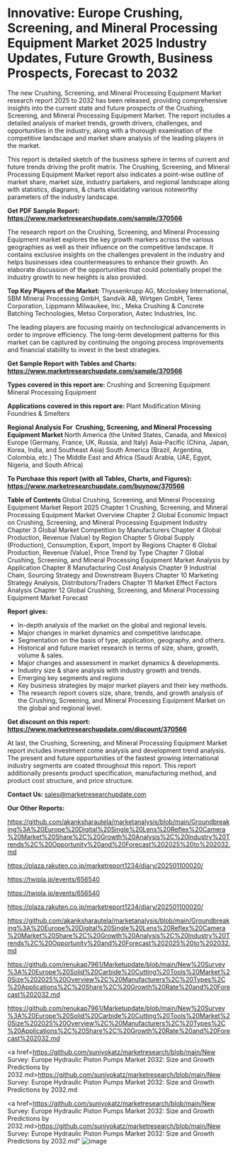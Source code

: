 # Innovative: Europe Crushing, Screening, and Mineral Processing Equipment Market 2025 Industry Updates, Future Growth, Business Prospects, Forecast to 2032

The new Crushing, Screening, and Mineral Processing Equipment Market research report 2025 to 2032 has been released, providing comprehensive insights into the current state and future prospects of the Crushing, Screening, and Mineral Processing Equipment Market. The report includes a detailed analysis of market trends, growth drivers, challenges, and opportunities in the industry, along with a thorough examination of the competitive landscape and market share analysis of the leading players in the market.

This report is detailed sketch of the business sphere in terms of current and future trends driving the profit matrix. The Crushing, Screening, and Mineral Processing Equipment Market report also indicates a point-wise outline of market share, market size, industry partakers, and regional landscape along with statistics, diagrams, &amp; charts elucidating various noteworthy parameters of the industry landscape.

<strong><b>Get PDF Sample Report: <a href=https://www.marketresearchupdate.com/sample/370566>https://www.marketresearchupdate.com/sample/370566</a></b></strong>

The research report on the Crushing, Screening, and Mineral Processing Equipment market explores the key growth markers across the various geographies as well as their influence on the competitive landscape. It contains exclusive insights on the challenges prevalent in the industry and helps businesses idea countermeasures to enhance their growth. An elaborate discussion of the opportunities that could potentially propel the industry growth to new heights is also provided.

<strong><b>Top Key Players of the Market:
</b></strong>Thyssenkrupp AG, Mccloskey International, SBM Mineral Processing GmbH, Sandvik AB, Wirtgen GmbH, Terex Corporation, Lippmann Milwaukee, Inc., Meka Crushing & Concrete Batching Technologies, Metso Corporation, Astec Industries, Inc.<strong><b>
</b></strong>

The leading players are focusing mainly on technological advancements in order to improve efficiency. The long-term development patterns for this market can be captured by continuing the ongoing process improvements and financial stability to invest in the best strategies.

<strong><b>Get Sample Report with Tables and Charts: <a href=https://www.marketresearchupdate.com/sample/370566>https://www.marketresearchupdate.com/sample/370566</a></b></strong>

<strong><b>Types covered in this report are:
</b></strong>Crushing and Screening Equipment
Mineral Processing Equipment<strong><b>
</b></strong>

<strong><b>Applications covered in this report are:
</b></strong>Plant Modification
Mining
Foundries & Smelters<strong><b>
</b></strong>

<strong><b>Regional Analysis For  Crushing, Screening, and Mineral Processing Equipment Market</b></strong><strong><b>
</b></strong>North America (the United States, Canada, and Mexico)
Europe (Germany, France, UK, Russia, and Italy)
Asia-Pacific (China, Japan, Korea, India, and Southeast Asia)
South America (Brazil, Argentina, Colombia, etc.)
The Middle East and Africa (Saudi Arabia, UAE, Egypt, Nigeria, and South Africa)

<strong><b>To Purchase this report (with all Tables, Charts, and Figures): <a href=https://www.marketresearchupdate.com/buynow/370566>https://www.marketresearchupdate.com/buynow/370566</a></b></strong>

<strong><b>Table of Contents</b></strong><strong><b>
</b></strong>Global Crushing, Screening, and Mineral Processing Equipment Market Report 2025
Chapter 1 Crushing, Screening, and Mineral Processing Equipment Market Overview
Chapter 2 Global Economic Impact on Crushing, Screening, and Mineral Processing Equipment Industry
Chapter 3 Global Market Competition by Manufacturers
Chapter 4 Global Production, Revenue (Value) by Region
Chapter 5 Global Supply (Production), Consumption, Export, Import by Regions
Chapter 6 Global Production, Revenue (Value), Price Trend by Type
Chapter 7 Global Crushing, Screening, and Mineral Processing Equipment Market Analysis by Application
Chapter 8 Manufacturing Cost Analysis
Chapter 9 Industrial Chain, Sourcing Strategy and Downstream Buyers
Chapter 10 Marketing Strategy Analysis, Distributors/Traders
Chapter 11 Market Effect Factors Analysis
Chapter 12 Global Crushing, Screening, and Mineral Processing Equipment Market Forecast

<strong><b>Report gives:</b></strong>

- In-depth analysis of the market on the global and regional levels.
- Major changes in market dynamics and competitive landscape.
- Segmentation on the basis of type, application, geography, and others.
- Historical and future market research in terms of size, share, growth, volume &amp; sales.
- Major changes and assessment in market dynamics &amp; developments.
- Industry size &amp; share analysis with industry growth and trends.
- Emerging key segments and regions
- Key business strategies by major market players and their key methods.
- The research report covers size, share, trends, and growth analysis of the Crushing, Screening, and Mineral Processing Equipment Market on the global and regional level.

<strong><b>Get discount on this report: <a href=https://www.marketresearchupdate.com/discount/370566>https://www.marketresearchupdate.com/discount/370566</a></b></strong>

At last, the Crushing, Screening, and Mineral Processing Equipment Market report includes investment come analysis and development trend analysis. The present and future opportunities of the fastest growing international industry segments are coated throughout this report. This report additionally presents product specification, manufacturing method, and product cost structure, and price structure.

<strong><b>Contact Us:
</b></strong>sales@marketresearchupdate.com

<strong>Our Other Reports:</strong>

<a href=https://github.com/akanksharautela/marketanalysis/blob/main/Groundbreaking%3A%20Europe%20Digital%20Single%20Lens%20Reflex%20Camera%20Market%20Share%2C%20Growth%20Analysis%2C%20Industry%20Trends%2C%20Opportunity%20and%20Forecast%202025%20to%202032.md>https://github.com/akanksharautela/marketanalysis/blob/main/Groundbreaking%3A%20Europe%20Digital%20Single%20Lens%20Reflex%20Camera%20Market%20Share%2C%20Growth%20Analysis%2C%20Industry%20Trends%2C%20Opportunity%20and%20Forecast%202025%20to%202032.md</a>

<a href=https://plaza.rakuten.co.jp/marketreport1234/diary/202501100020/>https://plaza.rakuten.co.jp/marketreport1234/diary/202501100020/</a>

<a href=https://twipla.jp/events/656540>https://twipla.jp/events/656540</a>

<a href=https://twipla.jp/events/656540>https://twipla.jp/events/656540</a>

<a href=https://plaza.rakuten.co.jp/marketreport1234/diary/202501100020/>https://plaza.rakuten.co.jp/marketreport1234/diary/202501100020/</a>

<a href=https://github.com/akanksharautela/marketanalysis/blob/main/Groundbreaking%3A%20Europe%20Digital%20Single%20Lens%20Reflex%20Camera%20Market%20Share%2C%20Growth%20Analysis%2C%20Industry%20Trends%2C%20Opportunity%20and%20Forecast%202025%20to%202032.md>https://github.com/akanksharautela/marketanalysis/blob/main/Groundbreaking%3A%20Europe%20Digital%20Single%20Lens%20Reflex%20Camera%20Market%20Share%2C%20Growth%20Analysis%2C%20Industry%20Trends%2C%20Opportunity%20and%20Forecast%202025%20to%202032.md</a>

<a href=https://github.com/renukap7961/Marketupdate/blob/main/New%20Survey%3A%20Europe%20Solid%20Carbide%20Cutting%20Tools%20Market%20Size%202025%20Overview%2C%20Manufacturers%2C%20Types%2C%20Applications%2C%20Share%2C%20Growth%20Rate%20and%20Forecast%202032.md>https://github.com/renukap7961/Marketupdate/blob/main/New%20Survey%3A%20Europe%20Solid%20Carbide%20Cutting%20Tools%20Market%20Size%202025%20Overview%2C%20Manufacturers%2C%20Types%2C%20Applications%2C%20Share%2C%20Growth%20Rate%20and%20Forecast%202032.md</a>

<a href=https://github.com/renukap7961/Marketupdate/blob/main/New%20Survey%3A%20Europe%20Solid%20Carbide%20Cutting%20Tools%20Market%20Size%202025%20Overview%2C%20Manufacturers%2C%20Types%2C%20Applications%2C%20Share%2C%20Growth%20Rate%20and%20Forecast%202032.md>https://github.com/renukap7961/Marketupdate/blob/main/New%20Survey%3A%20Europe%20Solid%20Carbide%20Cutting%20Tools%20Market%20Size%202025%20Overview%2C%20Manufacturers%2C%20Types%2C%20Applications%2C%20Share%2C%20Growth%20Rate%20and%20Forecast%202032.md</a>

<a href=https://github.com/suniyokatz/marketresearch/blob/main/New Survey: Europe Hydraulic Piston Pumps Market 2032: Size and Growth Predictions by 2032.md>https://github.com/suniyokatz/marketresearch/blob/main/New Survey: Europe Hydraulic Piston Pumps Market 2032: Size and Growth Predictions by 2032.md</a>

<a href=https://github.com/suniyokatz/marketresearch/blob/main/New Survey: Europe Hydraulic Piston Pumps Market 2032: Size and Growth Predictions by 2032.md>https://github.com/suniyokatz/marketresearch/blob/main/New Survey: Europe Hydraulic Piston Pumps Market 2032: Size and Growth Predictions by 2032.md</a>"
![image](https://github.com/user-attachments/assets/95546ad8-f828-4315-9c06-6f06765557d3)
